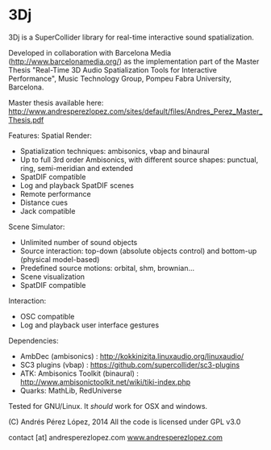 3Dj
=================

3Dj is a SuperCollider library for real-time interactive sound spatialization.

Developed in collaboration with Barcelona Media (http://www.barcelonamedia.org/) as the implementation part of the Master Thesis "Real-Time 3D Audio Spatialization Tools for Interactive Performance", Music Technology Group, Pompeu Fabra University, Barcelona.

Master thesis available here: http://www.andresperezlopez.com/sites/default/files/Andres_Perez_Master_Thesis.pdf


Features:
Spatial Render:
- Spatialization techniques: ambisonics, vbap and binaural
- Up to full 3rd order Ambisonics, with different source shapes: punctual, ring, semi-meridian and extended
- SpatDIF compatible
- Log and playback SpatDIF scenes
- Remote performance
- Distance cues
- Jack compatible

Scene Simulator:
- Unlimited number of sound objects
- Source interaction: top-down (absolute objects control) and bottom-up (physical model-based)
- Predefined source motions: orbital, shm, brownian...
- Scene visualization
- SpatDIF compatible

Interaction:
- OSC compatible
- Log and playback user interface gestures


Dependencies:
- AmbDec (ambisonics) : http://kokkinizita.linuxaudio.org/linuxaudio/
- SC3 plugins (vbap) : https://github.com/supercollider/sc3-plugins
- ATK: Ambisonics Toolkit (binaural) : http://www.ambisonictoolkit.net/wiki/tiki-index.php
- Quarks: MathLib, RedUniverse

Tested for GNU/Linux. It *should* work for OSX and windows.

(C) Andrés Pérez López, 2014
All the code is licensed under GPL v3.0

contact [at] andresperezlopez.com
www.andresperezlopez.com
